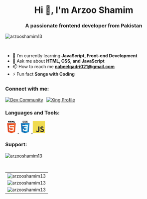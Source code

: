 <h1 align="center">Hi 👋, I'm Arzoo Shamim</h1>
<h3 align="center">A passionate frontend developer from Pakistan</h3>

<p align="left"> 
  <img src="https://komarev.com/ghpvc/?username=arzooshamim13&label=Profile%20views&color=0e75b6&style=flat" alt="arzooshamim13" />
</p>

<p align="left">
  <a href="https://twitter.com/" target="blank">
    <img src="https://img.shields.io/twitter/follow/?logo=twitter&style=for-the-badge" alt="" />
  </a>
</p>

- 🌱 I’m currently learning **JavaScript, Front-end Development**
- 💬 Ask me about **HTML, CSS, and JavaScript**
- 📫 How to reach me **nabeelqadri021@gmail.com**
- ⚡ Fun fact **Songs with Coding**
<h3 align="left">Connect with me:</h3>
<p align="left" style="display: flex; align-items: center;">
  <a href="https://dev.to/arzooshamim13" target="_blank" style="margin-right: 10px;">
    <img src="https://d2fltix0v2e0sb.cloudfront.net/dev-rainbow.png" alt="Dev Community" height="33" width="40" />
  </a>
  <a href="https://www.xing.com/profile/Arzoo_Shamim/web_profiles?expandNeffi=true" target="_blank" style="margin-right: 10px;">
    <img src="https://cdn-icons-png.flaticon.com/512/408/408755.png" alt="Xing Profile" height="33" width="40" />
  </a>
  
</p>




<h3 align="left">Languages and Tools:</h3>
<p align="left"> 
  <a href="https://www.w3.org/html/" target="_blank" rel="noreferrer">
    <img src="https://raw.githubusercontent.com/devicons/devicon/master/icons/html5/html5-original-wordmark.svg" alt="html5" width="40" height="40"/>
  </a> 
  <a href="https://www.w3schools.com/css/" target="_blank" rel="noreferrer">
    <img src="https://raw.githubusercontent.com/devicons/devicon/master/icons/css3/css3-original-wordmark.svg" alt="css3" width="40" height="40"/>
  </a> 
  <a href="https://developer.mozilla.org/en-US/docs/Web/JavaScript" target="_blank" rel="noreferrer">
    <img src="https://raw.githubusercontent.com/devicons/devicon/master/icons/javascript/javascript-original.svg" alt="javascript" width="40" height="40"/>
  </a> 
</p>

<h3 align="left">Support:</h3>
<p>
  <a href="https://www.buymeacoffee.com/arzooshamim13">
    <img align="center" src="https://cdn.buymeacoffee.com/buttons/v2/default-yellow.png" height="50" width="210" alt="arzooshamim13" />
  </a>
</p>

<br>

<div align="center">
  <table>
    <tr>
      <td>
        <img src="https://github-readme-stats.vercel.app/api/top-langs?username=arzooshamim13&show_icons=true&locale=en&layout=compact" alt="arzooshamim13" />
      </td>
    </tr>
    <tr>
      <td>
        <img src="https://github-readme-stats.vercel.app/api?username=arzooshamim13&show_icons=true&locale=en" alt="arzooshamim13" />
      </td>
    </tr>
    <tr>
      <td>
        <img src="https://github-readme-streak-stats.herokuapp.com/?user=arzooshamim13&" alt="arzooshamim13" />
      </td>
    </tr>
  </table>
</div>
